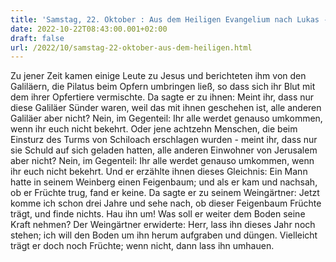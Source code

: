 ```yaml
---
title: 'Samstag, 22. Oktober : Aus dem Heiligen Evangelium nach Lukas - Lk 13,1-9.'
date: 2022-10-22T08:43:00.001+02:00
draft: false
url: /2022/10/samstag-22-oktober-aus-dem-heiligen.html
---
```


Zu jener Zeit kamen einige Leute zu Jesus und berichteten ihm von den Galiläern, die Pilatus beim Opfern umbringen ließ, so dass sich ihr Blut mit dem ihrer Opfertiere vermischte. Da sagte er zu ihnen: Meint ihr, dass nur diese Galiläer Sünder waren, weil das mit ihnen geschehen ist, alle anderen Galiläer aber nicht? Nein, im Gegenteil: Ihr alle werdet genauso umkommen, wenn ihr euch nicht bekehrt. Oder jene achtzehn Menschen, die beim Einsturz des Turms von Schiloach erschlagen wurden - meint ihr, dass nur sie Schuld auf sich geladen hatten, alle anderen Einwohner von Jerusalem aber nicht? Nein, im Gegenteil: Ihr alle werdet genauso umkommen, wenn ihr euch nicht bekehrt. Und er erzählte ihnen dieses Gleichnis: Ein Mann hatte in seinem Weinberg einen Feigenbaum; und als er kam und nachsah, ob er Früchte trug, fand er keine. Da sagte er zu seinem Weingärtner: Jetzt komme ich schon drei Jahre und sehe nach, ob dieser Feigenbaum Früchte trägt, und finde nichts. Hau ihn um! Was soll er weiter dem Boden seine Kraft nehmen? Der Weingärtner erwiderte: Herr, lass ihn dieses Jahr noch stehen; ich will den Boden um ihn herum aufgraben und düngen. Vielleicht trägt er doch noch Früchte; wenn nicht, dann lass ihn umhauen.